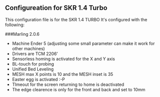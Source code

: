 ## Configureation for SKR 1.4 Turbo
This configuration file is for the SKR 1.4 TURBO
It's configured with the following:

###Marling 2.0.6
* Machine Ender 5 (adjusting some small parameter can make it work for other machines)
* Drivers are TCM 2206'
* Sensorless homing is activated for the X and Y axis 
* BL-touch for probing
* Unified Bed Leveling
* MESH max X points is 10 and the MESH inset is 35
* Easter egg is activated :-P
* TImeout for the screen returning to home is deactivated
* The edge clearence is only for the front and back and set to 10mm
